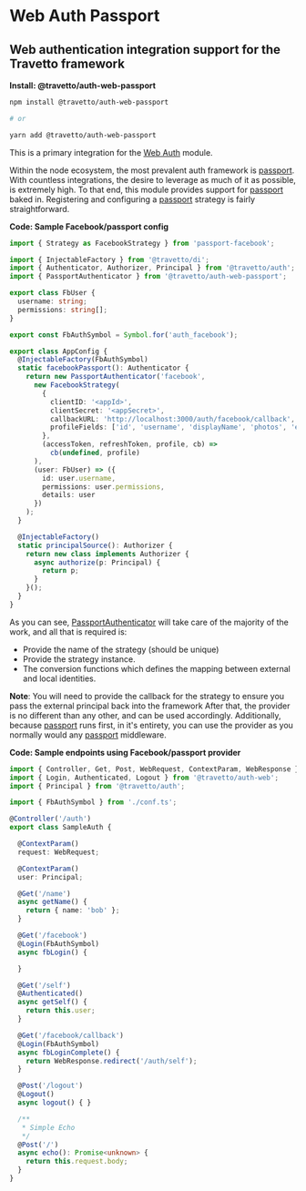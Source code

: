 <!-- This file was generated by @travetto/doc and should not be modified directly -->
<!-- Please modify https://github.com/travetto/travetto/tree/main/module/auth-web-passport/DOC.tsx and execute "npx trv doc" to rebuild -->
# Web Auth Passport

## Web authentication integration support for the Travetto framework

**Install: @travetto/auth-web-passport**
```bash
npm install @travetto/auth-web-passport

# or

yarn add @travetto/auth-web-passport
```

This is a primary integration for the [Web Auth](https://github.com/travetto/travetto/tree/main/module/auth-web#readme "Web authentication integration support for the Travetto framework") module. 

Within the node ecosystem, the most prevalent auth framework is [passport](http://passportjs.org).  With countless integrations, the desire to leverage as much of it as possible, is extremely high. To that end, this module provides support for [passport](http://passportjs.org) baked in. Registering and configuring a [passport](http://passportjs.org) strategy is fairly straightforward.

**Code: Sample Facebook/passport config**
```typescript
import { Strategy as FacebookStrategy } from 'passport-facebook';

import { InjectableFactory } from '@travetto/di';
import { Authenticator, Authorizer, Principal } from '@travetto/auth';
import { PassportAuthenticator } from '@travetto/auth-web-passport';

export class FbUser {
  username: string;
  permissions: string[];
}

export const FbAuthSymbol = Symbol.for('auth_facebook');

export class AppConfig {
  @InjectableFactory(FbAuthSymbol)
  static facebookPassport(): Authenticator {
    return new PassportAuthenticator('facebook',
      new FacebookStrategy(
        {
          clientID: '<appId>',
          clientSecret: '<appSecret>',
          callbackURL: 'http://localhost:3000/auth/facebook/callback',
          profileFields: ['id', 'username', 'displayName', 'photos', 'email'],
        },
        (accessToken, refreshToken, profile, cb) =>
          cb(undefined, profile)
      ),
      (user: FbUser) => ({
        id: user.username,
        permissions: user.permissions,
        details: user
      })
    );
  }

  @InjectableFactory()
  static principalSource(): Authorizer {
    return new class implements Authorizer {
      async authorize(p: Principal) {
        return p;
      }
    }();
  }
}
```

As you can see, [PassportAuthenticator](https://github.com/travetto/travetto/tree/main/module/auth-web-passport/src/authenticator.ts#L15) will take care of the majority of the work, and all that is required is:
   *  Provide the name of the strategy (should be unique)
   *  Provide the strategy instance.
   *  The conversion functions which defines the mapping between external and local identities.

**Note**: You will need to provide the callback for the strategy to ensure you pass the external principal back into the framework
After that, the provider is no different than any other, and can be used accordingly.  Additionally, because [passport](http://passportjs.org) runs first, in it's entirety, you can use the provider as you normally would any [passport](http://passportjs.org) middleware.

**Code: Sample endpoints using Facebook/passport provider**
```typescript
import { Controller, Get, Post, WebRequest, ContextParam, WebResponse } from '@travetto/web';
import { Login, Authenticated, Logout } from '@travetto/auth-web';
import { Principal } from '@travetto/auth';

import { FbAuthSymbol } from './conf.ts';

@Controller('/auth')
export class SampleAuth {

  @ContextParam()
  request: WebRequest;

  @ContextParam()
  user: Principal;

  @Get('/name')
  async getName() {
    return { name: 'bob' };
  }

  @Get('/facebook')
  @Login(FbAuthSymbol)
  async fbLogin() {

  }

  @Get('/self')
  @Authenticated()
  async getSelf() {
    return this.user;
  }

  @Get('/facebook/callback')
  @Login(FbAuthSymbol)
  async fbLoginComplete() {
    return WebResponse.redirect('/auth/self');
  }

  @Post('/logout')
  @Logout()
  async logout() { }

  /**
   * Simple Echo
   */
  @Post('/')
  async echo(): Promise<unknown> {
    return this.request.body;
  }
}
```
